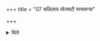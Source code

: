 +++
title = "07 सलिलाय त्वेत्यष्टौ नानामन्त्रा"

+++

<details><summary>थिते</summary>

सलिलाय त्वेत्यष्टौ नानामन्त्रा उत्तरवेद्यामुपदध्यात् । यथार्थं लोकम्पृणा अथ पुरीषम् ७
</details>
